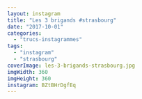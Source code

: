 ```yaml
---
layout: instagram
title: "Les 3 brigands #strasbourg"
date: "2017-10-01"
categories: 
  - "trucs-instagrammes"
tags: 
  - "instagram"
  - "strasbourg"
coverImage: les-3-brigands-strasbourg.jpg
imgWidth: 360
imgHeight: 360
instagram: BZtBHrDgfEq
---
```

